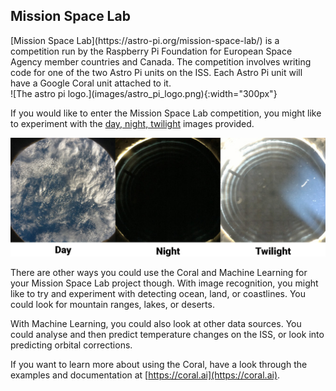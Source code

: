 ## Mission Space Lab

<div style="display: flex; flex-wrap: wrap">
<div style="flex-basis: 200px; flex-grow: 1; margin-right: 15px;">
[Mission Space Lab](https://astro-pi.org/mission-space-lab/) is a competition run by the Raspberry Pi Foundation for European Space Agency member countries and Canada. The competition involves writing code for one of the two Astro Pi units on the ISS. Each Astro Pi unit will have a Google Coral unit attached to it.
</div>
<div>
![The astro pi logo.](images/astro_pi_logo.png){:width="300px"}
</div>
</div>

If you would like to enter the Mission Space Lab competition, you might like to experiment with the [day, night, twilight](https://drive.google.com/drive/folders/1owb4zoZzSMld5qX0edCwZ1qZ6ypnJQ_5?usp=sharing) images provided.

![Three images taken from the ISS showing the Earth in day, night, and twilight.](images/identification.png)

There are other ways you could use the Coral and Machine Learning for your Mission Space Lab project though. With image recognition, you might like to try and experiment with detecting ocean, land, or coastlines. You could look for mountain ranges, lakes, or deserts.

With Machine Learning, you could also look at other data sources. You could analyse and then predict temperature changes on the ISS, or look into predicting orbital corrections.

If you want to learn more about using the Coral, have a look through the examples and documentation at [https://coral.ai](https://coral.ai).
